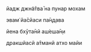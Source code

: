 йадж джн̃а̄тва̄ на пунар мохам

эвам̇ йа̄сйаси па̄н̣д̣ава

йена бхӯта̄нй аш́еша̄н̣и

дракшйасй а̄тманй атхо майи